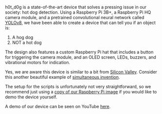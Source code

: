 h0t_d0g is a state-of-the-art device that solves a pressing issue in our society: hot dog detection. Using a Raspberry Pi 3B+, a Raspberry Pi HQ camera module, and a pretrained convolutional neural network called [YOLOv8](https://github.com/ultralytics/ultralytics/tree/main?tab=readme-ov-file), we have been able to create a device that can tell you if an object is:
  1. A hog dog
  2. NOT a hot dog

The design also features a custom Raspberry Pi hat that includes a button for triggering the camera module, and an OLED screen, LEDs, buzzers, and vibrational motors for indication.

Yes, we are aware this device is similar to a bit from [Silicon Valley](https://www.youtube.com/watch?v=ACmydtFDTGs&ab_channel=HBO). Consider this another beautiful example of [simultaneous invention](https://en.wikipedia.org/wiki/Multiple_discovery). 

The setup for the scripts is unfortunately not very straightforward, so we recommend just using a [copy of our Raspberry Pi image](https://drive.google.com/file/d/1S39A5wuWlGqCmSLLNGbD2eGSzYuv83wq/view?usp=sharing) if you would like to demo the device yourself.

A demo of our device can be seen on YouTube [here](https://youtu.be/dtBpYx1jwMI).
